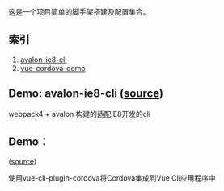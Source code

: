 这是一个项目简单的脚手架搭建及配置集合。

## 索引

1. [avalon-ie8-cli](#avalon-ie8-cli)
2. [vue-cordova-demo](#vue-cordova-demo)


## Demo: avalon-ie8-cli ([source](https://github.com/fanlinqiang/cli-demo/tree/master/avalon-ie8-cli))

webpack4 + avalon 构建的适配IE8开发的cli

## Demo：
 ([source](https://github.com/fanlinqiang/cli-demo/tree/master/vue-cordova-cli))

使用vue-cli-plugin-cordova将Cordova集成到Vue Cli应用程序中
